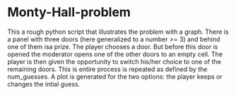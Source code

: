 # Monty-Hall-problem

This a rough  python script that illustrates the problem with a graph. 
There is a panel with three doors (here generalized to a number >= 3) and behind one of them isa prize. The player chooses
a door. But before this door is opened the moderator opens one of the other doors to an empty cell.
The player is then given the opportunity to switch his/her choice to one of the remaining doors. This is entire process 
is repeated as defined by the num_guesses.  A plot is generated for the two options: the player keeps or changes the intial guess.


